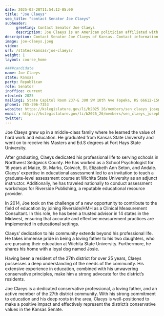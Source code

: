 ```yaml
---
date: 2025-02-20T11:54:12-05:00
title: "Joe Claeys"
seo_title: "contact Senator Joe Claeys"
subheader:
     greeting: Contact Senator Joe Claeys
     description: Joe Claeys is an American politician affiliated with the Republican Party. He serves as a member of the Kansas State Senate, representing District 27. Claeys assumed office on January 13, 2025, and his current term is set to end on January 8, 2029.
description: Contact Senator Joe Claeys of Kansas. Contact information for Joe Claeys includes email address, phone number, and mailing address.
image: joe-claeys.jpeg
video:
url: /states/kansas/joe-claeys/
weight: 1
layout: course_home

####candidate
name: Joe Claeys
state: Kansas
party: Republican
role: Senator
inoffice: current
elected: 2025
mailing1: State Capitol Room 237-E 300 SW 10th Ave Topeka, KS 66612-1504
phone1: 785-296-7353
website: https://kslegislature.gov/li/b2025_26/members/sen_claeys_joseph_1//
email : https://kslegislature.gov/li/b2025_26/members/sen_claeys_joseph_1//
twitter:
---
```

Joe Claeys grew up in a middle-class family where he learned the value of hard work and education. He graduated from Kansas State University and went on to receive his Masters and Ed.S degrees at Fort Hays State University.

After graduating, Claeys dedicated his professional life to serving schools in Northwest Sedgwick County. He has worked as a School Psychologist for 16 years at Maize, St. Marks, Colwich, St. Elizabeth Ann Seton, and Andale. Claeys’ expertise in educational assessment led to an invitation to teach a graduate-level assessment course at Wichita State University as an adjunct instructor. Additionally, he has traveled nationally to conduct assessment workshops for Riverside Publishing, a reputable educational resource provider.

In 2014, Joe took on the challenge of a new opportunity to contribute to the field of education by joining Riverside/HMH as a Clinical Measurement Consultant. In this role, he has been a trusted advisor in 14 states in the Midwest, ensuring that accurate and effective measurement practices are implemented in educational settings.

Claeys’ dedication to his community extends beyond his professional life. He takes immense pride in being a loving father to his two daughters, who are pursuing their education at Wichita State University. Furthermore, he shares his home with a loyal dog named Josie.

Having been a resident of the 27th district for over 25 years, Claeys possesses a deep understanding of the needs of the community. His extensive experience in education, combined with his unwavering conservative principles, make him a strong advocate for the district’s residents.

Joe Claeys is a dedicated conservative professional, a loving father, and an active member of the 27th district community. With his strong commitment to education and his deep roots in the area, Claeys is well-positioned to make a positive impact and effectively represent the district’s conservative values in the Kansas Senate.
